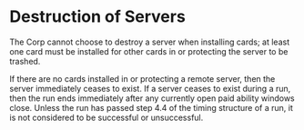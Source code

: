 # Destruction of Servers

The Corp cannot choose to destroy a server when installing cards; at
least one card must be installed for other cards in or protecting the
server to be trashed.

If there are no cards installed in or protecting a remote server, then
the server immediately ceases to exist. If a server ceases to exist
during a run, then the run ends immediately after any currently open
paid ability windows close. Unless the run has passed step 4.4 of the
timing structure of a run, it is not considered to be successful or
unsuccessful.
